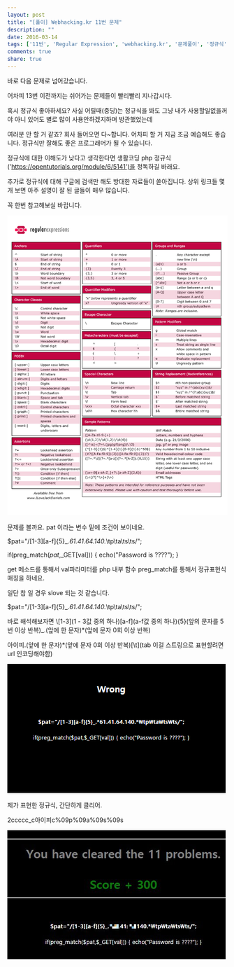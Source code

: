 ```yaml
---
layout: post
title: "[풀이] Webhacking.kr 11번 문제"
description: ""
date: 2016-03-14
tags: ['11번', 'Regular Expression', 'webhacking.kr', '문제풀이', '정규식', '정답', '풀이', '해답', '해킹']
comments: true
share: true
---
```


바로 다음 문제로 넘어갔습니다.

어차피 13번 이전까지는 쉬어가는 문제들이 빨리빨리 지나갑시다.

혹시 정규식 좋아하세요? 사실 어릴때(중딩)는 정규식을 봐도 그냥 내가 사용할일없을꺼야 아니 있어도 별로 많이 사용안하겠지하며 방관했었는데

여러분 안 할 거 같죠? 회사 들어오면 다~합니다. 어차피 할 거 지금 조금 예습해도 좋습니다. 정규식만 잘해도 좋은 프로그래머가 될 수
있습니다.

  

정규식에 대한 이해도가 낮다고 생각한다면 생활코딩 php
정규식('https://opentutorials.org/module/6/5141')을 정독하길 바래요.

추가로 정규식에 대해 구글에 검색만 해도 방대한 자료들이 쏟아집니다. 상위 링크들 몇 개 보면 아주 설명이 잘 된 글들이 매우 많습니다.

꼭 한번 참고해보실 바랍니다.

  

![](/assets/images/posts/522/247C783556E619F8311D0F.PNG)

  

문제를 볼까요. pat 이라는 변수 밑에 조건이 보이네요.

$pat="/[1-3][a-f]{5}_.*61.41.64.140.*\tp\ta\ts\ts/";

if(preg_match($pat,$_GET[val])) { echo("Password is ????"); }

  

get 메소드를 통해서 val파라미터를 php 내부 함수 preg_match를 통해서 정규표현식 매칭을 하네요.

일단 참 일 경우 slove 되는 것 같습니다.

$pat="/[1-3][a-f]{5}_.*61.41.64.140.*\tp\ta\ts\ts/";

  

바로 해석해보자면 \\[1-3](1 - 3값 중의 하나)[a-f](a-f값 중의 하나){5}(앞의 문자를 5번 이상 반복)_.(앞에 한
문자)*(앞에 문자 0회 이상 반복)

아이피.(앞에 한 문자)*(앞에 문자 0회 이상 반복)[\t](tab 이걸 스트링으로 표현할려면 url 인코딩해야함)

  

![](/assets/images/posts/522/2431D53856E6194F033CC5.PNG)

  

  

제가 표현한 정규식, 간단하게 클리어.

2ccccc_c아이피c%09p%09a%09s%09s

  

![](/assets/images/posts/522/254DFB3A56E61C260A8037.JPEG)

  

  

